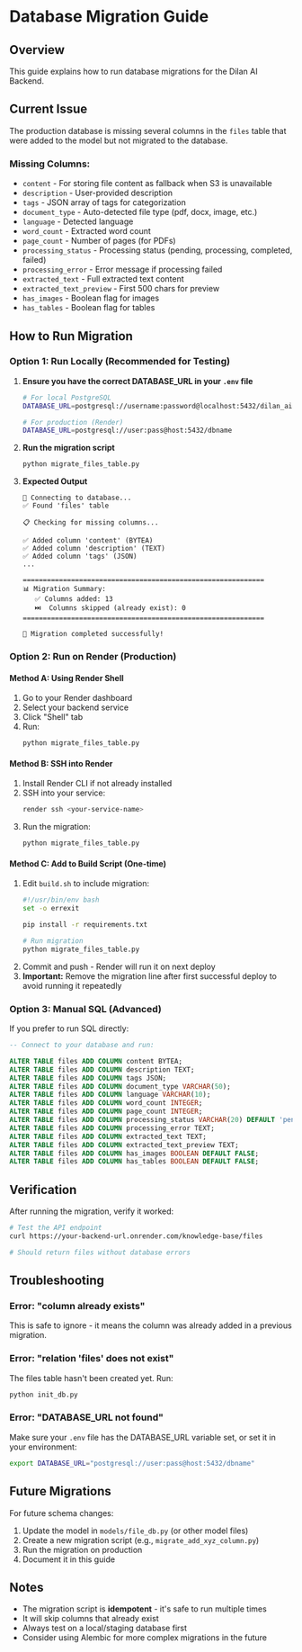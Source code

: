# Database Migration Guide

## Overview
This guide explains how to run database migrations for the Dilan AI Backend.

## Current Issue
The production database is missing several columns in the `files` table that were added to the model but not migrated to the database.

### Missing Columns:
- `content` - For storing file content as fallback when S3 is unavailable
- `description` - User-provided description
- `tags` - JSON array of tags for categorization
- `document_type` - Auto-detected file type (pdf, docx, image, etc.)
- `language` - Detected language
- `word_count` - Extracted word count
- `page_count` - Number of pages (for PDFs)
- `processing_status` - Processing status (pending, processing, completed, failed)
- `processing_error` - Error message if processing failed
- `extracted_text` - Full extracted text content
- `extracted_text_preview` - First 500 chars for preview
- `has_images` - Boolean flag for images
- `has_tables` - Boolean flag for tables

## How to Run Migration

### Option 1: Run Locally (Recommended for Testing)

1. **Ensure you have the correct DATABASE_URL in your `.env` file**
   ```bash
   # For local PostgreSQL
   DATABASE_URL=postgresql://username:password@localhost:5432/dilan_ai
   
   # For production (Render)
   DATABASE_URL=postgresql://user:pass@host:5432/dbname
   ```

2. **Run the migration script**
   ```bash
   python migrate_files_table.py
   ```

3. **Expected Output**
   ```
   🔗 Connecting to database...
   ✅ Found 'files' table
   
   📋 Checking for missing columns...
   
   ✅ Added column 'content' (BYTEA)
   ✅ Added column 'description' (TEXT)
   ✅ Added column 'tags' (JSON)
   ...
   
   ============================================================
   📊 Migration Summary:
      ✅ Columns added: 13
      ⏭️  Columns skipped (already exist): 0
   ============================================================
   
   🎉 Migration completed successfully!
   ```

### Option 2: Run on Render (Production)

#### Method A: Using Render Shell
1. Go to your Render dashboard
2. Select your backend service
3. Click "Shell" tab
4. Run:
   ```bash
   python migrate_files_table.py
   ```

#### Method B: SSH into Render
1. Install Render CLI if not already installed
2. SSH into your service:
   ```bash
   render ssh <your-service-name>
   ```
3. Run the migration:
   ```bash
   python migrate_files_table.py
   ```

#### Method C: Add to Build Script (One-time)
1. Edit `build.sh` to include migration:
   ```bash
   #!/usr/bin/env bash
   set -o errexit
   
   pip install -r requirements.txt
   
   # Run migration
   python migrate_files_table.py
   ```
2. Commit and push - Render will run it on next deploy
3. **Important:** Remove the migration line after first successful deploy to avoid running it repeatedly

### Option 3: Manual SQL (Advanced)

If you prefer to run SQL directly:

```sql
-- Connect to your database and run:

ALTER TABLE files ADD COLUMN content BYTEA;
ALTER TABLE files ADD COLUMN description TEXT;
ALTER TABLE files ADD COLUMN tags JSON;
ALTER TABLE files ADD COLUMN document_type VARCHAR(50);
ALTER TABLE files ADD COLUMN language VARCHAR(10);
ALTER TABLE files ADD COLUMN word_count INTEGER;
ALTER TABLE files ADD COLUMN page_count INTEGER;
ALTER TABLE files ADD COLUMN processing_status VARCHAR(20) DEFAULT 'pending';
ALTER TABLE files ADD COLUMN processing_error TEXT;
ALTER TABLE files ADD COLUMN extracted_text TEXT;
ALTER TABLE files ADD COLUMN extracted_text_preview TEXT;
ALTER TABLE files ADD COLUMN has_images BOOLEAN DEFAULT FALSE;
ALTER TABLE files ADD COLUMN has_tables BOOLEAN DEFAULT FALSE;
```

## Verification

After running the migration, verify it worked:

```bash
# Test the API endpoint
curl https://your-backend-url.onrender.com/knowledge-base/files

# Should return files without database errors
```

## Troubleshooting

### Error: "column already exists"
This is safe to ignore - it means the column was already added in a previous migration.

### Error: "relation 'files' does not exist"
The files table hasn't been created yet. Run:
```bash
python init_db.py
```

### Error: "DATABASE_URL not found"
Make sure your `.env` file has the DATABASE_URL variable set, or set it in your environment:
```bash
export DATABASE_URL="postgresql://user:pass@host:5432/dbname"
```

## Future Migrations

For future schema changes:
1. Update the model in `models/file_db.py` (or other model files)
2. Create a new migration script (e.g., `migrate_add_xyz_column.py`)
3. Run the migration on production
4. Document it in this guide

## Notes

- The migration script is **idempotent** - it's safe to run multiple times
- It will skip columns that already exist
- Always test on a local/staging database first
- Consider using Alembic for more complex migrations in the future
